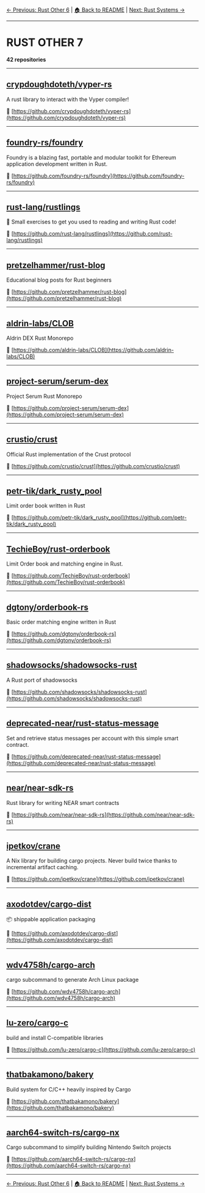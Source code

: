 [← Previous: Rust Other 6](rust-other-6.txt) | [🏠 Back to README](../README.md) | [Next: Rust Systems →](rust-systems.txt)

---

# RUST OTHER 7

**42 repositories**

---

## [crypdoughdoteth/vyper-rs](https://github.com/crypdoughdoteth/vyper-rs)

A rust library to interact with the Vyper compiler!

🔗 [https://github.com/crypdoughdoteth/vyper-rs](https://github.com/crypdoughdoteth/vyper-rs)

---

## [foundry-rs/foundry](https://github.com/foundry-rs/foundry)

Foundry is a blazing fast, portable and modular toolkit for Ethereum application development written in Rust.

🔗 [https://github.com/foundry-rs/foundry](https://github.com/foundry-rs/foundry)

---

## [rust-lang/rustlings](https://github.com/rust-lang/rustlings)

:crab: Small exercises to get you used to reading and writing Rust code!

🔗 [https://github.com/rust-lang/rustlings](https://github.com/rust-lang/rustlings)

---

## [pretzelhammer/rust-blog](https://github.com/pretzelhammer/rust-blog)

Educational blog posts for Rust beginners

🔗 [https://github.com/pretzelhammer/rust-blog](https://github.com/pretzelhammer/rust-blog)

---

## [aldrin-labs/CLOB](https://github.com/aldrin-labs/CLOB)

Aldrin DEX Rust Monorepo

🔗 [https://github.com/aldrin-labs/CLOB](https://github.com/aldrin-labs/CLOB)

---

## [project-serum/serum-dex](https://github.com/project-serum/serum-dex)

Project Serum Rust Monorepo

🔗 [https://github.com/project-serum/serum-dex](https://github.com/project-serum/serum-dex)

---

## [crustio/crust](https://github.com/crustio/crust)

Official Rust implementation of the Crust protocol

🔗 [https://github.com/crustio/crust](https://github.com/crustio/crust)

---

## [petr-tik/dark_rusty_pool](https://github.com/petr-tik/dark_rusty_pool)

Limit order book written in Rust

🔗 [https://github.com/petr-tik/dark_rusty_pool](https://github.com/petr-tik/dark_rusty_pool)

---

## [TechieBoy/rust-orderbook](https://github.com/TechieBoy/rust-orderbook)

Limit Order book and matching engine in Rust.

🔗 [https://github.com/TechieBoy/rust-orderbook](https://github.com/TechieBoy/rust-orderbook)

---

## [dgtony/orderbook-rs](https://github.com/dgtony/orderbook-rs)

Basic order matching engine written in Rust

🔗 [https://github.com/dgtony/orderbook-rs](https://github.com/dgtony/orderbook-rs)

---

## [shadowsocks/shadowsocks-rust](https://github.com/shadowsocks/shadowsocks-rust)

A Rust port of shadowsocks

🔗 [https://github.com/shadowsocks/shadowsocks-rust](https://github.com/shadowsocks/shadowsocks-rust)

---

## [deprecated-near/rust-status-message](https://github.com/deprecated-near/rust-status-message)

Set and retrieve status messages per account with this simple smart contract.

🔗 [https://github.com/deprecated-near/rust-status-message](https://github.com/deprecated-near/rust-status-message)

---

## [near/near-sdk-rs](https://github.com/near/near-sdk-rs)

Rust library for writing NEAR smart contracts

🔗 [https://github.com/near/near-sdk-rs](https://github.com/near/near-sdk-rs)

---

## [ipetkov/crane](https://github.com/ipetkov/crane)

A Nix library for building cargo projects. Never build twice thanks to incremental artifact caching.

🔗 [https://github.com/ipetkov/crane](https://github.com/ipetkov/crane)

---

## [axodotdev/cargo-dist](https://github.com/axodotdev/cargo-dist)

📦 shippable application packaging

🔗 [https://github.com/axodotdev/cargo-dist](https://github.com/axodotdev/cargo-dist)

---

## [wdv4758h/cargo-arch](https://github.com/wdv4758h/cargo-arch)

cargo subcommand to generate Arch Linux package

🔗 [https://github.com/wdv4758h/cargo-arch](https://github.com/wdv4758h/cargo-arch)

---

## [lu-zero/cargo-c](https://github.com/lu-zero/cargo-c)

build and install C-compatible libraries

🔗 [https://github.com/lu-zero/cargo-c](https://github.com/lu-zero/cargo-c)

---

## [thatbakamono/bakery](https://github.com/thatbakamono/bakery)

Build system for C/C++ heavily inspired by Cargo

🔗 [https://github.com/thatbakamono/bakery](https://github.com/thatbakamono/bakery)

---

## [aarch64-switch-rs/cargo-nx](https://github.com/aarch64-switch-rs/cargo-nx)

Cargo subcommand to simplify building Nintendo Switch projects

🔗 [https://github.com/aarch64-switch-rs/cargo-nx](https://github.com/aarch64-switch-rs/cargo-nx)

---


[← Previous: Rust Other 6](rust-other-6.txt) | [🏠 Back to README](../README.md) | [Next: Rust Systems →](rust-systems.txt)
